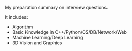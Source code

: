 My preparation summary on interview questions.

It includes:
- Algorithm
- Basic Knowledge in C++/Python/OS/DB/Network/Web
- Machine Learning/Deep Learning
- 3D Vision and Graphics